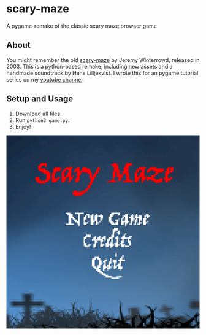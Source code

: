 # scary-maze
A pygame-remake of the classic scary maze browser game

## About

You might remember the old [scary-maze](https://www.youtube.com/watch?v=469zNXTCHdk) by Jeremy Winterrowd, released in 2003. This is a python-based remake, including new assets and a handmade soundtrack by Hans Lilljekvist. I wrote this for an pygame tutorial series on my [youtube channel](https://www.youtube.com/channel/UC0faHRYVxDn7chW573SSh8A).

## Setup and Usage

1. Download all files. 
2. Run `python3 game.py`. 
3. Enjoy!

![alt text](https://github.com/chrischma/scary-maze/blob/main/assets/images/menu.png?raw=true "Logo Title Text 1")
